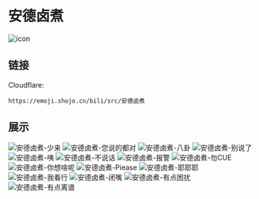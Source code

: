 # 安德卤煮
![icon](https://emoji.shojo.cn/bili/src/安德卤煮/icon.png)
## 链接
Cloudflare:
```
https://emoji.shojo.cn/bili/src/安德卤煮
```
## 展示
![安德卤煮-少来](https://emoji.shojo.cn/bili/src/安德卤煮/安德卤煮-少来.png)
![安德卤煮-您说的都对](https://emoji.shojo.cn/bili/src/安德卤煮/安德卤煮-您说的都对.png)
![安德卤煮-八卦](https://emoji.shojo.cn/bili/src/安德卤煮/安德卤煮-八卦.png)
![安德卤煮-别说了](https://emoji.shojo.cn/bili/src/安德卤煮/安德卤煮-别说了.png)
![安德卤煮-咦](https://emoji.shojo.cn/bili/src/安德卤煮/安德卤煮-咦.png)
![安德卤煮-不说话](https://emoji.shojo.cn/bili/src/安德卤煮/安德卤煮-不说话.png)
![安德卤煮-报警](https://emoji.shojo.cn/bili/src/安德卤煮/安德卤煮-报警.png)
![安德卤煮-勿CUE](https://emoji.shojo.cn/bili/src/安德卤煮/安德卤煮-勿CUE.png)
![安德卤煮-你想啥呢](https://emoji.shojo.cn/bili/src/安德卤煮/安德卤煮-你想啥呢.png)
![安德卤煮-Piease](https://emoji.shojo.cn/bili/src/安德卤煮/安德卤煮-Piease.png)
![安德卤煮-耶耶耶](https://emoji.shojo.cn/bili/src/安德卤煮/安德卤煮-耶耶耶.png)
![安德卤煮-我看行](https://emoji.shojo.cn/bili/src/安德卤煮/安德卤煮-我看行.png)
![安德卤煮-闭嘴](https://emoji.shojo.cn/bili/src/安德卤煮/安德卤煮-闭嘴.png)
![安德卤煮-有点困扰](https://emoji.shojo.cn/bili/src/安德卤煮/安德卤煮-有点困扰.png)
![安德卤煮-有点离谱](https://emoji.shojo.cn/bili/src/安德卤煮/安德卤煮-有点离谱.png)
